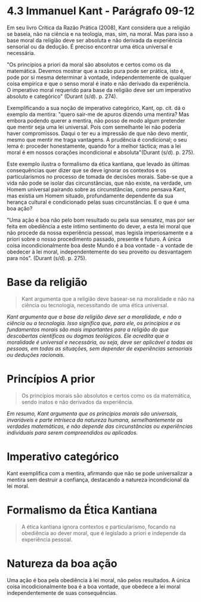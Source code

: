 # 4.3 Immanuel Kant - Parágrafo 09-12

Em seu livro Crítica da Razão Prática (2008), Kant considera que a religião se baseia, não na ciência e na teologia, mas, sim, na moral. Mas para isso a base moral da religião deve ser absoluta e não derivada da experiência sensorial ou da dedução. É preciso encontrar uma ética universal e necessária.

"Os princípios a priori da moral são absolutos e certos como os da matemática. Devemos mostrar que a razão pura pode ser prática, isto é, pode por si mesma determinar à vontade, independentemente de qualquer coisa empírica e que o senso moral é inato e não derivado da experiência. O imperativo moral requerido para base da religião deve ser um imperativo absoluto e categórico" (Durant (s/d). p. 274).

Exemplificando a sua noção de imperativo categórico, Kant, op. cit. dá o exemplo da mentira: "quero sair-me de apuros dizendo uma mentira? Mas embora podendo querer a mentira, não posso de modo algum pretender que mentir seja uma lei universal. Pois com semelhante lei não poderia haver compromissos. Daqui o ter eu a impressão de que não devo mentir, mesmo que mentir me traga vantagens. A prudência é condicional; o seu lema é: proceder honestamente, quando for a melhor táctica; mas a lei moral é em nossos corações incondicional e absoluta"(Durant (s/d). p. 275).

Este exemplo ilustra o formalismo da ética kantiana, que levado às últimas consequências quer dizer que se deve ignorar os contextos e os particularismos no processo de tomada de decisões morais. Sabe-se que a vida não pode se isolar das circunstâncias, que não existe, na verdade, um Homem universal pairando sobre as circunstâncias, como pensava Kant, mas existia um Homem situado, profundamente dependente da sua herança cultural e condicionado pelas suas circunstâncias. E o que é uma boa ação?

"Uma ação é boa não pelo bom resultado ou pela sua sensatez, mas por ser feita em obediência a este íntimo sentimento do dever, a esta lei moral que não procede da nossa experiência pessoal, mas legisla imperiosamente e a priori sobre o nosso procedimento passado, presente e futuro. A única coisa incondicionalmente boa deste Mundo é a boa vontade - a vontade de obedecer à lei moral, independentemente do seu proveito ou desvantagem para nós". (Durant (s/d). p. 275).

# Base da religião

> Kant argumenta que a religião deve basear-se na moralidade e não na ciência ou tecnologia, necessitando de uma ética universal.

*Kant argumenta que a base da religião deve ser a moralidade, e não a ciência ou a tecnologia. Isso significa que, para ele, os princípios e os fundamentos morais são mais importantes para a religião do que descobertas científicas ou dogmas teológicos. Ele acredita que a moralidade é universal e necessária, ou seja, deve ser aplicável a todas as pessoas, em todas as situações, sem depender de experiências sensoriais ou deduções racionais.*

# Princípios A prior

> Os princípios morais são absolutos e certos como os da matemática, sendo inatos e não derivados da experiência.

*Em resumo, Kant argumenta que os princípios morais são universais, invariáveis e parte intríseca da natureza humana, semelhantemente as verdades matemáticas, e não depende das circunstâncias ou experiências individuais para serem compreendidos ou aplicados.*

# Imperativo categórico

Kant exemplifica com a mentira, afirmando que não se pode universalizar a mentira sem destruir a confiança, destacando a natureza incondicional da lei moral.

# Formalismo da Ética Kantiana

> A ética kantiana ignora contextos e particularismo, focando na obediência ao dever moral, que é legislado a priori e independe da experiência pessoal.

# Natureza da boa ação

Uma ação é boa pela obediência à lei moral, não pelos resultados. A única coisa incodicionalmente boa é a boa vontade, que obedece a lei moral independentemente de suas consequências.
